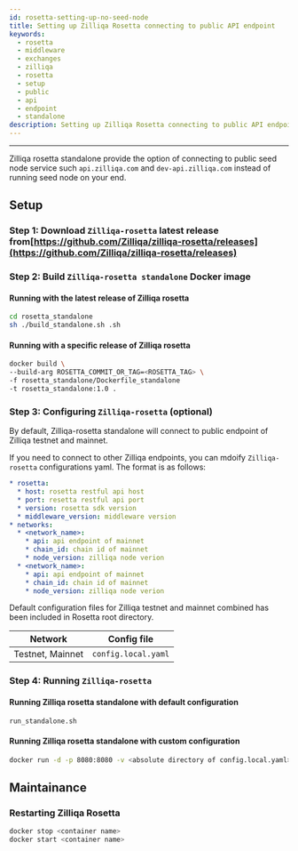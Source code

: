 ```yaml
---
id: rosetta-setting-up-no-seed-node
title: Setting up Zilliqa Rosetta connecting to public API endpoint
keywords:
  - rosetta
  - middleware
  - exchanges
  - zilliqa
  - rosetta
  - setup
  - public
  - api
  - endpoint
  - standalone
description: Setting up Zilliqa Rosetta connecting to public API endpoint
---
```


---

Zilliqa rosetta standalone provide the option of connecting to public seed node service such `api.zilliqa.com` and `dev-api.zilliqa.com` instead of running seed node on your end.

## Setup

### Step 1: Download `Zilliqa-rosetta` latest release from[https://github.com/Zilliqa/zilliqa-rosetta/releases](https://github.com/Zilliqa/zilliqa-rosetta/releases)

### Step 2: Build `Zilliqa-rosetta standalone` Docker image

#### Running with the latest release of Zilliqa rosetta

```bash
cd rosetta_standalone
sh ./build_standalone.sh .sh
```

#### Running with a specific release of Zilliqa rosetta

```bash
docker build \
--build-arg ROSETTA_COMMIT_OR_TAG=<ROSETTA_TAG> \
-f rosetta_standalone/Dockerfile_standalone
-t rosetta_standalone:1.0 .
```

### Step 3: Configuring `Zilliqa-rosetta` (optional)

By default, Zilliqa-rosetta standalone will connect to public endpoint of Zilliqa testnet and mainnet.

If you need to connect to other Zilliqa endpoints, you can mdoify `Zilliqa-rosetta` configurations yaml. The format is as follows:

```yaml
* rosetta:
  * host: rosetta restful api host
  * port: resetta restful api port
  * version: rosetta sdk version
  * middleware_version: middleware version
* networks:
  * <network_name>:
    * api: api endpoint of mainnet
    * chain_id: chain id of mainnet
    * node_version: zilliqa node verion
  * <network_name>:
    * api: api endpoint of mainnet
    * chain_id: chain id of mainnet
    * node_version: zilliqa node verion
```

Default configuration files for Zilliqa testnet and mainnet combined has been included in Rosetta root directory.

| Network          | Config file         |
| ---------------- | ------------------- |
| Testnet, Mainnet | `config.local.yaml` |

### Step 4: Running `Zilliqa-rosetta`

#### Running Zilliqa rosetta standalone with default configuration

```bash
run_standalone.sh
```

#### Running Zilliqa rosetta standalone with custom configuration

```bash
docker run -d -p 8080:8080 -v <absolute directory of config.local.yaml>:/rosetta/config.local.yaml --name rosetta_standalone rosetta_standalone:1.0
```

## Maintainance

### Restarting Zilliqa Rosetta

```bash
docker stop <container name>
docker start <container name>
```
